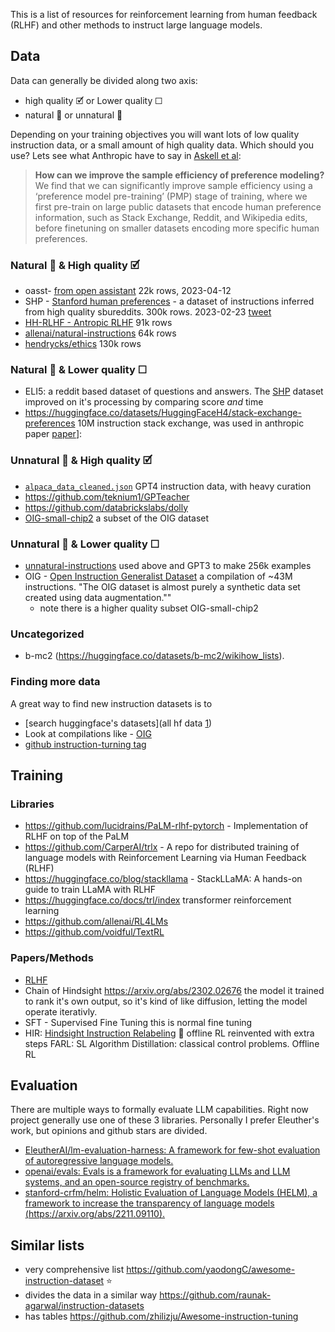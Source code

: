 
This is a list of resources for reinforcement learning from human feedback (RLHF) and other methods to instruct large language models.



## Data

Data can generally be divided along two axis:

- high quality 🗹 or Lower quality ☐
- natural 🧑 or unnatural 🤖

Depending on your training objectives you will want lots of low quality instruction data, or a small amount of high quality data. Which should you use? Lets see what Anthropic have to say in [Askell et al](https://arxiv.org/abs/2112.00861): 

> **How can we improve the sample efficiency of preference modeling?** We find that we can significantly improve sample efficiency using a ‘preference model pre-training’ (PMP) stage of training, where we first pre-train on large public datasets that encode human preference information, such as Stack Exchange, Reddit, and Wikipedia edits, before finetuning on smaller datasets encoding more specific human preferences.

### Natural 🧑 & High quality 🗹

- oasst- [from open assistant]([https://huggingface.co/OpenAssistant](https://huggingface.co/datasets/OpenAssistant/oasst1)) 22k rows, 2023-04-12
- SHP - [Stanford human preferences](https://huggingface.co/datasets/stanfordnlp/SHP) - a dataset of instructions inferred from high quality sbureddits. 300k rows. 2023-02-23  [tweet](https://twitter.com/ethayarajh/status/1628442009500524544/photo/1)
- [HH-RLHF - Antropic RLHF](https://huggingface.co/datasets/Anthropic/hh-rlhf) 91k rows
- [allenai/natural-instructions](https://github.com/allenai/natural-instructions) 64k rows
- [hendrycks/ethics](https://github.com/hendrycks/ethics) 130k rows

### Natural 🧑 & Lower quality ☐


-  ELI5: a reddit based dataset of questions and answers. The [SHP](https://huggingface.co/datasets/stanfordnlp/SHP) dataset improved on it's processing by comparing score *and* time
- https://huggingface.co/datasets/HuggingFaceH4/stack-exchange-preferences 10M instruction stack exchange, was used in anthropic paper  [paper](https://arxiv.org/abs/2112.00861)]: 

### Unnatural 🤖 & High quality  🗹

- [`alpaca_data_cleaned.json`](https://github.com/gururise/AlpacaDataCleaned) GPT4 instruction data, with heavy curation
- https://github.com/teknium1/GPTeacher
- https://github.com/databrickslabs/dolly
- [OIG-small-chip2](https://laion.ai/blog/oig-dataset/) a subset of the OIG dataset

### Unnatural 🤖 & Lower quality ☐

- [unnatural-instructions](https://github.com/orhonovich/unnatural-instructions) used above and GPT3 to make 256k examples
- OIG - [Open Instruction Generalist Dataset](https://laion.ai/blog/oig-dataset/) a compilation of ~43M instructions. "The OIG dataset is almost purely a synthetic data set created using data augmentation.""
	- note there is a higher quality subset OIG-small-chip2

### Uncategorized

- b-mc2 (https://huggingface.co/datasets/b-mc2/wikihow_lists).


### Finding more data

A great way to find new instruction datasets is to
- [search huggingface's datasets](all hf data [1](https://huggingface.co/search/full-text?q=rlhf&type=dataset))
- Look at compilations like - [OIG](https://laion.ai/blog/oig-dataset/)
- [github instruction-turning tag](https://github.com/topics/instruction-tuning)



## Training

### Libraries

- https://github.com/lucidrains/PaLM-rlhf-pytorch - Implementation of RLHF on top of the PaLM 
- https://github.com/CarperAI/trlx - A repo for distributed training of language models with Reinforcement Learning via Human Feedback (RLHF) 
- https://huggingface.co/blog/stackllama - StackLLaMA: A hands-on guide to train LLaMA with RLHF 
- https://huggingface.co/docs/trl/index transformer reinforcement learning
- https://github.com/allenai/RL4LMs
- https://github.com/voidful/TextRL


### Papers/Methods

- [RLHF](https://arxiv.org/pdf/2009.01325.pdf)
- Chain of Hindsight https://arxiv.org/abs/2302.02676 the model it trained to rank it's own output, so it's kind of like diffusion, letting the model operate iterativly. 
- SFT - Supervised Fine Tuning this is normal fine tuning
- HIR: [Hindsight Instruction Relabeling](https://twitter.com/tianjun_zhang/status/1628180891368570881) 💩 offline RL reinvented with extra steps
 FARL: SL
  Algorithm Distillation: classical control problems. Offline RL
  
  
 
## Evaluation

There are multiple ways to formally evaluate LLM capabilities. Right now project generally use one of these 3 libraries. Personally I prefer Eleuther's work, but opinions and github stars are divided.

- [EleutherAI/lm-evaluation-harness: A framework for few-shot evaluation of autoregressive language models.](https://github.com/EleutherAI/lm-evaluation-harness)
- [openai/evals: Evals is a framework for evaluating LLMs and LLM systems, and an open-source registry of benchmarks.](https://github.com/openai/evals)
- [stanford-crfm/helm: Holistic Evaluation of Language Models (HELM), a framework to increase the transparency of language models (https://arxiv.org/abs/2211.09110).](https://github.com/stanford-crfm/helm)

## Similar lists

- very comprehensive list https://github.com/yaodongC/awesome-instruction-dataset :star:
- divides the data in a similar way https://github.com/raunak-agarwal/instruction-datasets
- has tables https://github.com/zhilizju/Awesome-instruction-tuning

